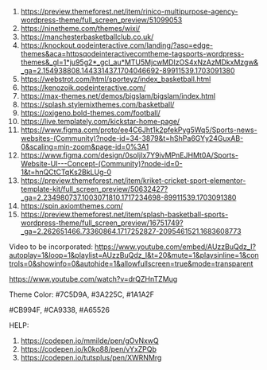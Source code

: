 1) https://preview.themeforest.net/item/rinico-multipurpose-agency-wordpress-theme/full_screen_preview/51099053
2) https://ninetheme.com/themes/wixi/
3) https://manchesterbasketballclub.co.uk/
4) https://knockout.qodeinteractive.com/landing/?aso=edge-themes&aca=httpsqodeinteractivecomtheme-tagsports-wordpress-themes&_gl=1*ju95g2*_gcl_au*MTU5MjcwMDIzOS4xNzAzMDkxMzgw&_ga=2.154938808.144331437.1704046692-89911539.1703091380
5) https://webstrot.com/html/sporteyz/index_basketball.html
6) https://kenozoik.qodeinteractive.com/
7) https://max-themes.net/demos/bigslam/bigslam/index.html
8) https://splash.stylemixthemes.com/basketball/
10) https://oxigeno.bold-themes.com/football/
11) https://live.templately.com/kickstar-home-page/
12) https://www.figma.com/proto/ee4C6Jht1k2pfekPyg5Wq5/Sports-news-websites-(Community)?node-id=34-3879&t=hShPa6GYy24GuxAB-0&scaling=min-zoom&page-id=0%3A1
13) https://www.figma.com/design/0soIjIx7Y9ivMPnEJHMt0A/Sports-Website-UI---Concept-(Community)?node-id=0-1&t=hnQCtCTqKs2BkLUg-0
14) https://preview.themeforest.net/item/kriket-cricket-sport-elementor-template-kit/full_screen_preview/50632427?_ga=2.234980737.1003071810.1717234698-89911539.1703091380
15) https://spin.axiomthemes.com/
16) https://preview.themeforest.net/item/splash-basketball-sports-wordpress-theme/full_screen_preview/16751749?_ga=2.262651466.73360864.1717252827-2095461521.1683608773

Video to be incorporated:
https://www.youtube.com/embed/AUzzBuQdz_I?autoplay=1&loop=1&playlist=AUzzBuQdz_I&t=20&mute=1&playsinline=1&controls=0&showinfo=0&autohide=1&allowfullscreen=true&mode=transparent

https://www.youtube.com/watch?v=drQZHnTZMug


Theme Color: #7C5D9A, #3A225C, #1A1A2F

#CB994F, #CA9338, #A65526




HELP:

1) https://codepen.io/mmilde/pen/gOvNxwQ
2) https://codepen.io/k0ko88/pen/vYxZPQb
3) https://codepen.io/tutsplus/pen/XWRNMrg